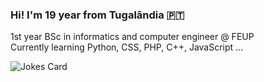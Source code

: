 ### Hi! I'm 19 year from Tugalândia 🇵🇹
1st year BSc in informatics and computer engineer @ FEUP                                                                
Currently learning Python, CSS, PHP, C++, JavaScript ...

![Jokes Card](https://readme-jokes.vercel.app/api)
<!--
**diogoptx/diogoptx** is a ✨ _special_ ✨ repository because its `README.md` (this file) appears on your GitHub profile.

Here are some ideas to get you started:

- 🔭 I’m currently working on ...
- 🌱 I’m currently learning ...
- 👯 I’m looking to collaborate on ...
- 🤔 I’m looking for help with ...
- 💬 Ask me about ...
- 📫 How to reach me: ...
- 😄 Pronouns: ...
- ⚡ Fun fact: ...
-->
